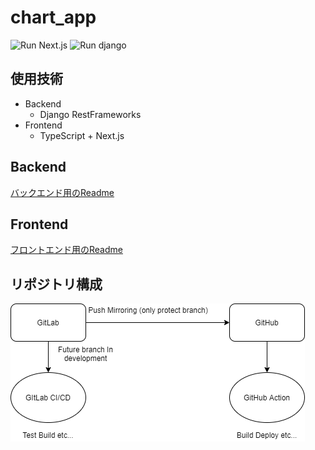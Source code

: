 # chart_app
![Run Next.js](https://github.com/toshi-click/chart_app/workflows/Run%20build%20test/badge.svg)
![Run django](https://github.com/toshi-click/chart_app/workflows/Run%20django%20test/badge.svg)

## 使用技術
- Backend
    - Django RestFrameworks
- Frontend
    - TypeScript + Next.js

## Backend
[バックエンド用のReadme](./backend/README.md)

## Frontend
[フロントエンド用のReadme](./frontend/README.md)

## リポジトリ構成
![](images/diagram.png)
